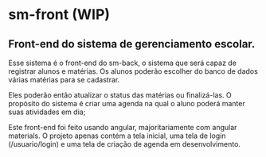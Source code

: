 # sm-front (WIP)

## Front-end do sistema de gerenciamento escolar.

Esse sistema é o front-end do sm-back, o sistema que será capaz de registrar alunos e matérias. Os alunos poderão escolher do banco de dados várias matérias para se cadastrar.

Eles poderão então atualizar o status das matérias ou finalizá-las. O propósito do sistema é criar uma agenda na qual o aluno poderá manter suas atividades em dia;

Este front-end foi feito usando angular, majoritariamente com angular materials. O projeto apenas contém a tela inicial, uma tela de login (/usuario/login) e uma tela de criação de agenda em desenvolvimento.
